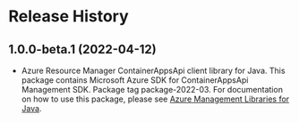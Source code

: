 # Release History

## 1.0.0-beta.1 (2022-04-12)

- Azure Resource Manager ContainerAppsApi client library for Java. This package contains Microsoft Azure SDK for ContainerAppsApi Management SDK.  Package tag package-2022-03. For documentation on how to use this package, please see [Azure Management Libraries for Java](https://aka.ms/azsdk/java/mgmt).

